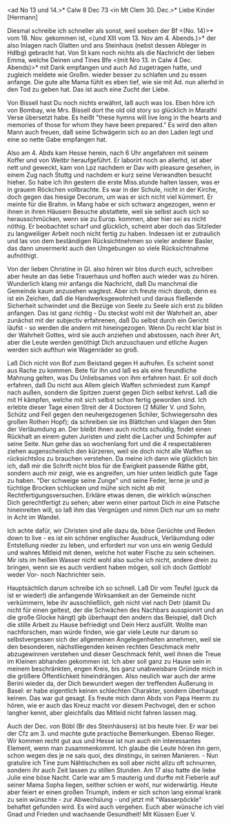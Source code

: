 <ad No 13 und 14.>* Calw 8 Dec 73
 <in Mt Clem 30. Dec.>*
Liebe Kinder [Hermann]

Diesmal schreibe ich schneller als sonst, weil soeben der Bf <(No. 14)>* vom 18. Nov. gekommen ist, <(und XIII vom 13. Nov am 4. Abends.)>* der also Inlagen nach Glatten und ans Steinhaus (nebst dessen Ableger in Hdlbg) gebracht hat. Von St kam noch nichts als die Nachricht der lieben Emma, welche Deinen und Tines Bfe <(mit Nro 13. in Calw 4 Dec. Abends)>* mit Dank empfangen und auch Ad zugetragen hatte, und zugleich meldete wie Großm. wieder besser zu schlafen und zu essen anfange. Die gute alte Mama fühlt es eben tief, wie sie mit Ad. nun allerhd in den Tod zu geben hat. Das ist auch eine Zucht der Liebe.

Von Bissell hast Du noch nichts erwähnt, laß auch was los. Eben höre ich von Bombay, wie Mrs. Bissell dort the old old story so glücklich in Marathi Verse übersetzt habe. Es heißt "these hymns will live long in the hearts and memories of those for whom they have been prepared." Es wird den alten Mann auch freuen, daß seine Schwägerin sich so an den Laden legt und eine so nette Gabe empfangen hat.

Also am 4. Abds kam Hesse herein, nach 6 Uhr angefahren mit seinem Koffer und von Weitbr heraufgeführt. Er laborirt noch an allerhd, ist aber nett und geweckt, kam von Lpz nachdem er Dav with pleasure gesehen, in einem Zug nach Stuttg und nachdem er kurz seine Verwandten besucht hieher. So habe ich ihn gestern die erste Miss.stunde halten lassen, was er in grauem Röckchen vollbrachte. Es war in der Schule, nicht in der Kirche, doch gegen das hiesige Decorum, um was er sich nicht viel kümmert. Er meinte für die Brahm. in Mang habe er sich schwarz angezogen, wenn er ihnen in ihren Häusern Besuche abstattete, weil sie selbst auch sich so herausschmücken, wenn sie zu Europ. kommen, aber hier sei es nicht nöthig. Er beobachtet scharf und glücklich, scheint aber doch das Sitzleder zu langweiliger Arbeit noch nicht fertig zu haben. Indessen ist er zutraulich und las von dem beständigen Rücksichtnehmen so vieler anderer Basler, das dann unvermerkt auch den Umgebungen so viele Rücksichtnahme aufnöthigt.

Von der lieben Christine in Gl. also hören wir blos durch euch, schreiben aber heute an das liebe Trauerhaus und hoffen auch wieder was zu hören. 
Wunderlich klang mir anfangs die Nachricht, daß Du manchmal die Gemeinde kaum anzusehen wagtest. Aber ich freute mich darob, denn es ist ein Zeichen, daß die Handwerksgewohnheit und daraus fließende Sicherheit schwindet und die Bezüge von Seele zu Seele sich erst zu bilden anfangen. Das ist ganz richtig - Du steckst wohl mit der Wahrheit an, aber zunächst mit der subjectiv erfahrenen, daß Du selbst durch ein Gericht läufst - so werden die andern mit hineingezogen. Wenn Du recht klar bist in der Wahrheit Gottes, wird sie auch anziehen und abstossen, nach ihrer Art, aber die Leute werden genöthigt Dich anzuschauen und etliche Augen werden sich aufthun wie Wagenräder so groß.

Laß Dich nicht von Bof zum Beistand gegen H aufrufen. Es scheint sonst aus Rache zu kommen. Bete für ihn und laß es als eine freundliche Mahnung gelten, was Du Unliebsames von ihm erfahren hast. Er soll doch erfahren, daß Du nicht aus Allem gleich Waffen schmiedest zum Kampf nach außen, sondern die Spitzen zuerst gegen Dich selbst kehrst. Laß die mit H kämpfen, welche mit sich selbst schon fertig geworden sind. Ich erlebte dieser Tage einen Streit der 4 Doctoren (2 Müller V. und Sohn, Schütz und Feil gegen den neuhergezogenen Schiler, Schwiegersohn des großen Rothen Hopf); da schreiben sie ins Blättchen und klagen den 5ten der Verläumdung an. Der bleibt ihnen auch nichts schuldig, findet einen Rückhalt an einem guten Juristen und zieht die Lacher und Schimpfer auf seine Seite. Nun gehe das so wochenlang fort und die 4 respectableren ziehen augenscheinlich den kürzeren, weil sie doch nicht alle Waffen so rücksichtslos zu brauchen verstehen. Da meine ich dann wie glücklich bin ich, daß mir die Schrift nicht blos für die Ewigkeit passende Räthe gibt, sondern auch mir zeigt, wie es angreifen, um hier unten leidlich gute Tage zu haben. "Der schweige seine Zunge" und seine Feder, lerne je und je tüchtige Brocken schlucken und mühe sich nicht ab mit Rechtfertigungsversuchen. Erkläre etwas denen, die wirklich wünschen Dich gerechtfertigt zu sehen; aber wenn einer partout Dich in eine Patsche hineinreiten will, so laß ihm das Vergnügen und nimm Dich nur um so mehr in Acht im Wandel.

Ich achte dafür, wir Christen sind alle dazu da, böse Gerüchte und Reden down to live - es ist ein schöner englischer Ausdruck, Verläumdung oder Entstellung nieder zu leben, und erfordert nur von uns ein wenig Geduld und wahres Mitleid mit denen, welche hot water Fische zu sein scheinen. Mir ists im heißen Wasser nicht wohl also suche ich nicht, andere drein zu bringen, wenn sie es auch verdient haben mögen, soll ich doch Gottlob! weder Vor- noch Nachrichter sein.

Hauptsächlich darum schreibe ich so schnell. Laß Dir vom Teufel (guck da ist er wieder!) die anfangende Wirksamkeit an der Gemeinde nicht verkümmern, lebe ihr ausschließlich, geh nicht viel nach Detr (damit Du nicht für einen geltest, der die Schwächen des Nachbars ausspionirt und an die große Glocke hängt) gib überhaupt den andern das Beispiel, daß Dich die stille Arbeit zu Hause befriedigt und Dein Herz ausfüllt. Wollte man nachforschen, man würde finden, wie gar viele Leute nur darum so selbstvergessen sich der allgemeinen Angelegenheiten annehmen, weil sie den besonderen, nächstliegenden keinen rechten Geschmack mehr abzugewinnen verstehen und dieser Geschmack fehlt, weil ihnen die Treue im Kleinen abhanden gekommen ist. Ich aber soll ganz zu Hause sein in meinem beschränkten, engen Kreis, bis ganz unabweisbare Gründe mich in die größere Öffentlichkeit hineindrängen. 
Also neulich war auch der arme Berini wieder da, der Dich bewundert wegen der treffenden Äußerung in Basel: er habe eigentlich keinen schlechten Charakter, sondern überhaupt keinen. Das war gut gesagt. Es freute mich dann Abds von Papa Heerm zu hören, wie er auch das Kreuz macht vor diesem Pechvogel, den er schon langher kennt, aber gleichfalls das Mitleid nicht fahren lassen mag.

Auch der Dec. von Böbl (Br des Steinhäusers) ist bis heute hier. Er war bei der Cfz am 3. und machte gute practische Bemerkungen. Ebenso Rieger. Wir kommen recht gut aus und Hesse ist nun auch ein interessantes Element, wenn man zusammenkommt. Ich glaube die Leute hören ihn gern, schon wegen des je ne sais quoi, des dinstingu‚ in seinen Manieren. - Nun gratulire ich Tine zum Nähtischchen es soll aber nicht allzu oft schnurren, sondern ihr auch Zeit lassen zu stillen Stunden. Am 17 also hatte die liebe Julie eine böse Nacht. Carle war am 5 mauterig und durfte mit Fieberle auf seiner Mama Sopha liegen, seither schien er wohl, nur widerwärtig. Heute aber feiert er einen großen Triumph, indem er sich schon lang einmal krank zu sein wünschte - zur Abwechslung - und jetzt mit "Wasserpöckle" behaftet gefunden wird. Es wird auch vergehen. Euch aber wünsche ich viel Gnad und Frieden und wachsende Gesundheit! Mit Küssen
 Euer V.
